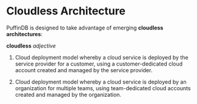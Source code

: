 # Cloudless Architecture

PuffinDB is designed to take advantage of emerging **cloudless architectures**:

**cloudless** *adjective*

1. Cloud deployment model whereby a cloud service is deployed by the service provider for a customer, using a customer-dedicated cloud account created and managed by the service provider.

2. Cloud deployment model whereby a cloud service is deployed by an organization for multiple teams, using team-dedicated cloud accounts created and managed by the organization.

